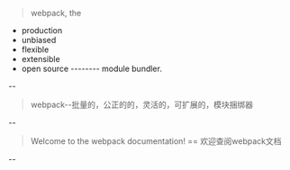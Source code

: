 > webpack, the
* production
* unbiased
* flexible
* extensible
* open source -------- module bundler.

--
> webpack--批量的，公正的的，灵活的，可扩展的，模块捆绑器

--
> Welcome to the webpack documentation!
==
> 欢迎查阅webpack文档

--
 
